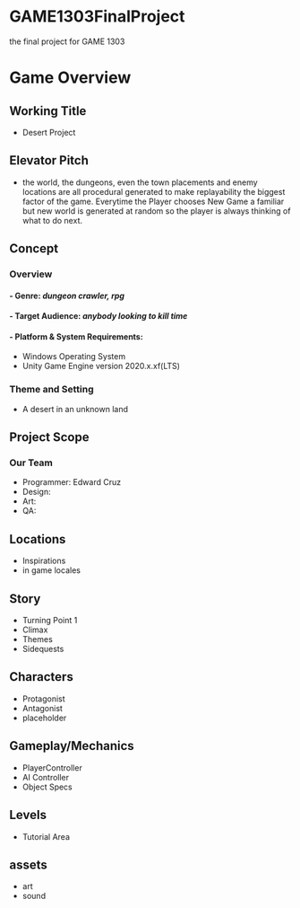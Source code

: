 # GAME1303FinalProject
the final project for GAME 1303


# Game Overview

## Working Title
- Desert Project

## Elevator Pitch
- the world, the dungeons, even the town placements and enemy locations are all procedural generated to make replayability the biggest factor of the game. Everytime the Player chooses New Game a familiar but new world is generated at random so the player is always thinking of what to do next.

## Concept
### Overview

#### - Genre: *dungeon crawler, rpg*
#### - Target Audience: *anybody looking to kill time*
#### - Platform & System Requirements:
  - Windows Operating System
  - Unity Game Engine version 2020.x.xf(LTS)
### Theme and Setting
  - A desert in an unknown land

## Project Scope
### Our Team
- Programmer: Edward Cruz
- Design:
- Art:
- QA:

## Locations
  - Inspirations
  - in game locales
## Story
  - Turning Point 1
  - Climax
  - Themes
  - Sidequests
## Characters
  - Protagonist
  - Antagonist
  - placeholder
## Gameplay/Mechanics
  - PlayerController
  - AI Controller
  - Object Specs
## Levels
  - Tutorial Area
## assets
  - art
  - sound

